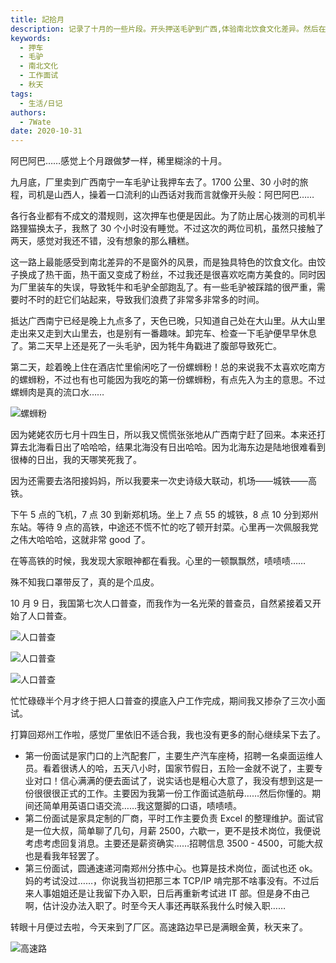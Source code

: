 ```yaml
---
title: 記拾月
description: 记录了十月的一些片段。开头押送毛驴到广西,体验南北饮食文化差异。然后在高铁站发现口罩带反,有趣。做完人口普查后,参加了几个工作面试,结果都不尽如人意。转眼十月就这样过去了,秋天到来。
keywords:
  - 押车
  - 毛驴
  - 南北文化
  - 工作面试
  - 秋天
tags:
  - 生活/日记
authors:
  - 7Wate
date: 2020-10-31
---
```


阿巴阿巴……感觉上个月跟做梦一样，稀里糊涂的十月。

九月底，厂里卖到广西南宁一车毛驴让我押车去了。1700 公里、30 小时的旅程，司机是山西人，操着一口流利的山西话对我而言就像开头般：阿巴阿巴……

各行各业都有不成文的潜规则，这次押车也便是因此。为了防止居心拨测的司机半路狸猫换太子，我熬了 30 个小时没有睡觉。不过这次的两位司机，虽然只接触了两天，感觉对我还不错，没有想象的那么糟糕。

这一路上最能感受到南北差异的不是窗外的风景，而是独具特色的饮食文化。由饺子换成了热干面，热干面又变成了粉丝，不过我还是很喜欢吃南方美食的。同时因为厂里装车的失误，导致牦牛和毛驴全部跑乱了。有一些毛驴被踩踏的很严重，需要时不时的赶它们站起来，导致我们浪费了非常多非常多的时间。

抵达广西南宁已经是晚上九点多了，天色已晚，只知道自己处在大山里。从大山里走出来又走到大山里去，也是别有一番趣味。卸完车、检查一下毛驴便早早休息了。第二天早上还是死了一头毛驴，因为牦牛角戳进了腹部导致死亡。

第二天，趁着晚上住在酒店忙里偷闲吃了一份螺蛳粉！总的来说我不太喜欢吃南方的螺蛳粉，不过也有也可能因为我吃的第一份螺蛳粉，有点先入为主的意思。不过螺蛳肉是真的流口水……

![螺蛳粉](https://static.7wate.com/img/2020/11/01/7383600c641d5.jpg)

因为姥姥农历七月十四生日，所以我又慌慌张张地从广西南宁赶了回来。本来还打算去北海看日出了哈哈哈，结果北海没有日出哈哈。因为北海东边是陆地很难看到很棒的日出，我的天哪笑死我了。

因为还需要去洛阳接妈妈，所以我要来一次史诗级大联动，机场——城铁——高铁。

下午 5 点的飞机，7 点 30 到新郑机场。坐上 7 点 55 的城铁，8 点 10 分到郑州东站。等待 9 点的高铁，中途还不慌不忙的吃了顿开封菜。心里再一次佩服我党之伟大哈哈哈，这就非常 good 了。

在等高铁的时候，我发现大家眼神都在看我。心里的一顿飘飘然，啧啧啧……

殊不知我口罩带反了，真的是个瓜皮。

10 月 9 日，我国第七次人口普查，而我作为一名光荣的普查员，自然紧接着又开始了人口普查。

![人口普查](https://static.7wate.com/img/2020/11/01/f19506697ec21.jpg)

![人口普查](https://static.7wate.com/img/2020/11/01/b3563e66d63df.jpg)

![人口普查](https://static.7wate.com/img/2020/11/01/0e2eab66856a5.jpg)

忙忙碌碌半个月才终于把人口普查的摸底入户工作完成，期间我又掺杂了三次小面试。

打算回郑州工作啦，感觉厂里依旧不适合我，我也没有更多的耐心继续呆下去了。

- 第一份面试是家门口的上汽配套厂，主要生产汽车座椅，招聘一名桌面运维人员。看着很诱人的哈，五天八小时，国家节假日，五险一金就不说了，主要专业对口！信心满满的便去面试了，说实话也是粗心大意了，我没有想到这是一份很很很正式的工作。主要因为我第一份工作面试造航母……然后你懂的。期间还简单用英语口语交流……我这蹩脚的口语，啧啧啧。
- 第二份面试是家具定制的厂商，平时工作主要负责 Excel 的整理维护。面试官是一位大叔，简单聊了几句，月薪 2500，六歇一，更不是技术岗位，我便说考虑考虑回复消息。主要还是薪资确实……招聘信息 3500 - 4500，可能大叔也是看我年轻罢了。
- 第三份面试，圆通速递河南郑州分拣中心。也算是技术岗位，面试也还 ok。妈的考试没过……，你说我当初把那三本 TCP/IP 啃完那不啥事没有。不过后来人事姐姐还是让我留下办入职，日后再重新考试进 IT 部。但是身不由己啊，估计没办法入职了。时至今天人事还再联系我什么时候入职……

转眼十月便过去啦，今天来到了厂区。高速路边早已是满眼金黄，秋天来了。

![高速路](https://static.7wate.com/img/2020/11/01/52130049bb3a4.jpg)
